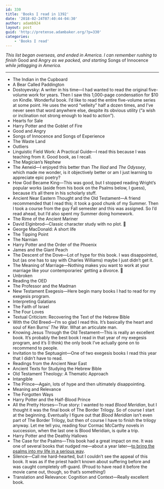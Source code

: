 ```yaml
---
id: 330
title: 'Books I read in 1392'
date: '2018-02-24T07:40:44-04:30'
author: adamb924
layout: post
guid: 'http://pretense.adambaker.org/?p=330'
categories:
    - 'Books I read'
---
```


*This list began overseas, and ended in America. I can remember rushing to finish* Good and Angry *as we packed, and starting* Songs of Innocence *while jetlagging in America.*

- - - - - -

- The Indian in the Cupboard
- A Bear Called Paddington
- Dostoyevsky: A writer in his time—I had wanted to read the original five-volume work for years. Then I saw this 1,000-page condensation for $10 on Kindle. Wonderful book. I’d like to read the entire five-volume series at some point. He uses the word “velleity” half a dozen times, and I’ve never seen that word anywhere else, despite its obvious utility (“a wish or inclination not strong enough to lead to action”).
- Hearts for Sale
- Harry Potter and the Goblet of Fire
- Good and Angry
- Songs of Innocence and Songs of Experience
- The Waste Land
- Outliers
- Linguistic Field Work: A Practical Guide—I read this because I was teaching from it. Good book, as I recall.
- The Magician’s Nephew
- The Aeneid—I enjoyed this better than *The Iliad* and *The Odyssey*, which made me wonder, is it objectively better or am I just learning to appreciate epic poetry?
- How God Became King—This was good, but I stopped reading Wright’s popular works (aside from his book on the Psalms below, I guess), because it’s all there in his scholarly stuff.
- Ancient Near Eastern Thought and the Old Testament—A friend recommended that I read this; it took a good chunk of my Summer. Then I took a course from the guy Fall semester and this was assigned. So I’d read ahead, but I’d also spent my Summer doing homework.
- The Rime of the Ancient Mariner
- David Elginbrod—Classic character study with no plot. 🙂
- George MacDonald: A short life
- The Tipping Point
- The Narnian
- Harry Potter and the Order of the Phoenix
- James and the Giant Peach
- The Descent of the Dove—Lot of hype for this book. I was disappointed, but (as one has to say with Charles Williams) maybe I just didn’t get it.
- The Meaning of Marriage—Nothing makes you want to work at your marriage like your contemporaries’ getting a divorce. 🙂
- Unbroken
- Reading the OED
- The Professor and the Madman
- New Testament Exegesis—Here begin many books I had to read for my exegesis program.
- Interpreting Galatians
- The Faith of Israel
- The Four Loves
- Textual Criticism: Recovering the Text of the Hebrew Bible
- With the Old Breed—I’m so glad I read this. It’s basically the heart and soul of Ken Burns’ *The War.* What an articulate man.
- Knowing Jesus Through the Old Testament—This is really an excellent book. It’s probably the best book I read in that year of my exegesis program, and it’s (I think) the only book I’ve actually gone on to recommend to people.
- Invitation to the Septuagint—One of two exegesis books I read this year that I didn’t have to read.
- Readings from the Ancient Near East
- Ancient Texts for Studying the Hebrew Bible
- Old Testament Theology: A Thematic Approach
- Intangible
- The Prince—Again, lots of hype and then ultimately disappointing.
- Meaning and Relevance
- The Forgotten Ways
- Harry Potter and the Half-Blood Prince
- All the Pretty Horses—True story: I wanted to read *Blood Meridian*, but I thought it was the final book of The Border Trilogy. So of course I start at the beginning. Eventually I figure out that *Blood Meridian* isn’t even part of The Border Trilogy, but then of course I have to finish the trilogy anyway. Let me tell you, reading four Cormac McCarthy novels in succession, when the last one is Blood Meridian, is quite a trip.
- Harry Potter and the Deathly Hallows
- The Case for the Psalms—This book had a great impact on me. It was one of several books that nudged me—about a year later—[to bring the psalms into my life in a serious way](https://pretense.adambaker.org/?p=238).
- Silence—Call me hard-hearted, but I couldn’t see the appeal of this book. It was as if the priest hadn’t known about suffering before and was caught completely off-guard. (Proud to have read it before the movie came out, though, so that’s something!)
- Translation and Relevance: Cognition and Context—Really excellent book.